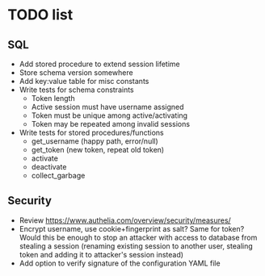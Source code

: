 # TODO list

## SQL

- Add stored procedure to extend session lifetime
- Store schema version somewhere
- Add key:value table for misc constants
- Write tests for schema constraints
    - Token length
    - Active session must have username assigned
    - Token must be unique among active/activating
    - Token may be repeated among invalid sessions
- Write tests for stored procedures/functions
    - get_username (happy path, error/null)
    - get_token (new token, repeat old token)
    - activate
    - deactivate
    - collect_garbage


## Security

- Review <https://www.authelia.com/overview/security/measures/>
- Encrypt username, use cookie+fingerprint as salt? Same for token?
  Would this be enough to stop an attacker with access to database from
  stealing a session (renaming existing session to another user, stealing
  token and adding it to attacker's session instead)
- Add option to verify signature of the configuration YAML file
